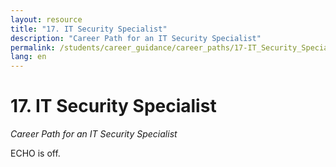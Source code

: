 ```yaml
---
layout: resource
title: "17. IT Security Specialist"
description: "Career Path for an IT Security Specialist"
permalink: /students/career_guidance/career_paths/17-IT_Security_Specialist/
lang: en
---
```


# 17. IT Security Specialist

*Career Path for an IT Security Specialist*

ECHO is off.
